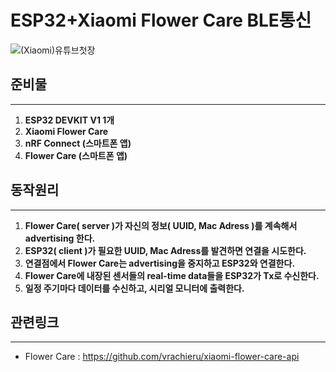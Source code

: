 # ESP32+Xiaomi Flower Care BLE통신
![(Xiaomi)유튜브첫장](https://user-images.githubusercontent.com/37902752/152269554-bc0dd611-9414-4271-b45a-37518d1041bb.png)

## 준비물
---
1. **ESP32 DEVKIT V1  1개**
2. **Xiaomi Flower Care**
3. **nRF Connect (스마트폰 앱)**
4. **Flower Care (스마트폰 앱)**

## 동작원리
---
1. **Flower Care( server )가 자신의 정보( UUID, Mac Adress )를 계속해서 advertising 한다.**
2. **ESP32( client )가 필요한 UUID, Mac Adress를 발견하면 연결을 시도한다.**
3. **연결점에서 Flower Care는 advertising을 중지하고 ESP32와 연결한다.**
4. **Flower Care에 내장된 센서들의 real-time data들을 ESP32가 Tx로 수신한다.**
5. **일정 주기마다 데이터를 수신하고, 시리얼 모니터에 출력한다.**

## 관련링크
---
* Flower Care : <https://github.com/vrachieru/xiaomi-flower-care-api>

